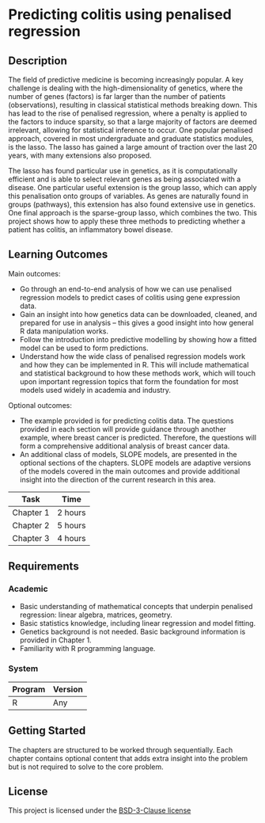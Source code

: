 # Predicting colitis using penalised regression

## Description

The field of predictive medicine is becoming increasingly popular. A key challenge is dealing with the high-dimensionality of genetics, where the number of genes (factors) is far larger than the number of patients (observations), resulting in classical statistical methods breaking down. This has lead to the rise of penalised regression, where a penalty is applied to the factors to induce sparsity, so that a large majority of factors are deemed irrelevant, allowing for statistical inference to occur. One popular penalised approach, covered in most undergraduate and graduate statistics modules, is the lasso. The lasso has gained a large amount of traction over the last 20 years, with many extensions also proposed. 

The lasso has found particular use in genetics, as it is computationally efficient and is able to select relevant genes as being associated with a disease. One particular useful extension is the group lasso, which can apply this penalisation onto groups of variables. As genes are naturally found in groups (pathways), this extension has also found extensive use in genetics. One final approach is the sparse-group lasso, which combines the two. This project shows how to apply these three methods to predicting whether a patient has colitis, an inflammatory bowel disease. 

## Learning Outcomes
Main outcomes:

- Go through an end-to-end analysis of how we can use penalised regression models to predict cases of colitis using gene expression data.
- Gain an insight into how genetics data can be downloaded, cleaned, and prepared for use in analysis – this gives a good insight into how general R data manipulation works.
-	Follow the introduction into predictive modelling by showing how a fitted model can be used to form predictions.
-	Understand how the wide class of penalised regression models work and how they can be implemented in R. This will include mathematical and statistical background to how these methods work, which will touch upon important regression topics that form the foundation for most models used widely in academia and industry.


Optional outcomes:

- The example provided is for predicting colitis data. The questions provided in each section will provide guidance through another example, where breast cancer is predicted. Therefore, the questions will form a comprehensive additional analysis of breast cancer data.
- An additional class of models, SLOPE models, are presented in the optional sections of the chapters. SLOPE models are adaptive versions of the models covered in the main outcomes and provide additional insight into the direction of the current research in this area.
  

| Task       | Time    |
| ---------- | ------- |
| Chapter 1  | 2 hours |
| Chapter 2  | 5 hours |
| Chapter 3  | 4 hours |

## Requirements

### Academic

- Basic understanding of mathematical concepts that underpin penalised regression: linear algebra, matrices, geometry.
- Basic statistics knowledge, including linear regression and model fitting.
- Genetics background is not needed. Basic background information is provided in Chapter 1.
- Familiarity with R programming language.

### System

| Program                  | Version                  |
| ------------------------ | ------------------------ |
| R                        | Any                      |

## Getting Started

The chapters are structured to be worked through sequentially. Each chapter contains optional content that adds extra insight into the problem but is not required to solve to the core problem. 

## License

This project is licensed under the [BSD-3-Clause license](LICENSE.md)
